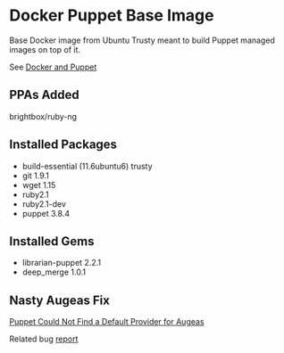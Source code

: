 # Docker Puppet Base Image
Base Docker image from Ubuntu Trusty meant to build Puppet managed images on top of it.

See [Docker and Puppet](https://puppetlabs.com/presentations/using-docker-puppet-james-turnbull-kickstarter)
## PPAs Added
brightbox/ruby-ng

## Installed Packages
 * build-essential (11.6ubuntu6) trusty
 * git 1.9.1
 * wget 1.15
 * ruby2.1
 * ruby2.1-dev
 * puppet 3.8.4

## Installed Gems
 * librarian-puppet 2.2.1
 * deep_merge 1.0.1

## Nasty Augeas Fix
[Puppet Could Not Find a Default Provider for Augeas](http://m0dlx.com/blog/Puppet__could_not_find_a_default_provider_for_augeas.html)

Related bug [report](https://tickets.puppetlabs.com/browse/PUP-3796)
